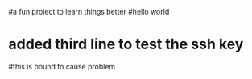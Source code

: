 #a fun project to learn things better
#hello world
# added third line to test the ssh key
#this is bound to cause problem